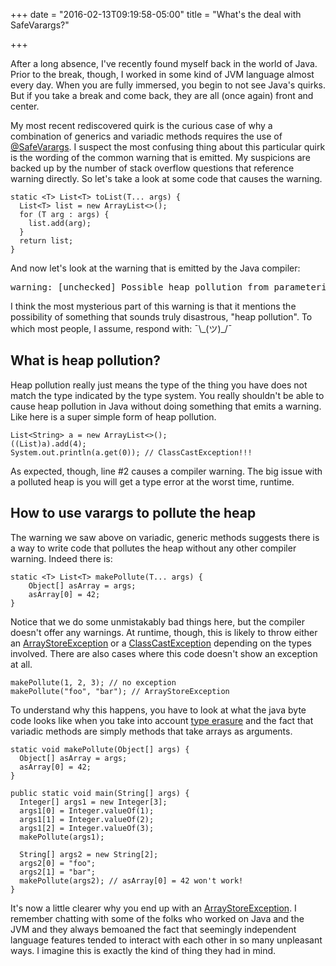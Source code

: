 +++
date = "2016-02-13T09:19:58-05:00"
title = "What's the deal with SafeVarargs?"

+++

After a long absence, I've recently found myself back in the world of Java.
Prior to the break, though, I worked in some kind of JVM language almost every
day. When you are fully immersed, you begin to not see Java's quirks. But if
you take a break and come back, they are all (once again) front and center.

My most recent rediscovered quirk is the curious case of why a combination of
generics and variadic methods requires the use of [@SafeVarargs](https://docs.oracle.com/javase/7/docs/api/java/lang/SafeVarargs.html). I suspect the
most confusing thing about this particular quirk is the wording of the common
warning that is emitted. My suspicions are backed up by the number of
stack overflow questions that reference warning directly. So let's take a look
at some code that causes the warning.

<pre class="prettyprint linenums"><code><!--
-->static &lt;T&gt; List&lt;T&gt; toList(T... args) {
  List&lt;T&gt; list = new ArrayList<>();
  for (T arg : args) {
    list.add(arg);
  }
  return list;
}
</code></pre>

And now let's look at the warning that is emitted by the Java compiler:

<pre class="console">
warning: [unchecked] Possible heap pollution from parameterized vararg type T
</pre>

I think the most mysterious part of this warning is that it mentions the
possibility of something that sounds truly disastrous, "heap pollution". To
which most people, I assume, respond with: ¯\\\_(ツ)\_/¯

## What is heap pollution?

Heap pollution really just means the type of the thing you have does not match
the type indicated by the type system. You really shouldn't be able to cause
heap pollution in Java without doing something that emits a warning. Like here
is a super simple form of heap pollution.

<pre class="prettyprint linenums"><code><!--
-->List&lt;String&gt; a = new ArrayList&lt;&gt;();
((List)a).add(4);
System.out.println(a.get(0)); // ClassCastException!!!
</code></pre>

As expected, though, line #2 causes a compiler warning. The big issue with a
polluted heap is you will get a type error at the worst time, runtime.

## How to use varargs to pollute the heap

The warning we saw above on variadic, generic methods suggests there is a way to
write code that pollutes the heap without any other compiler warning. Indeed
there is:

<pre class="prettyprint linenums"><code><!--
-->static &lt;T&gt; List&lt;T&gt; makePollute(T... args) {
    Object[] asArray = args;
    asArray[0] = 42;
}
</code></pre>

Notice that we do some unmistakably bad things here, but the compiler doesn't
offer any warnings. At runtime, though, this is likely to throw either an
[ArrayStoreException](https://docs.oracle.com/javase/7/docs/api/java/lang/ArrayStoreException.html) or a [ClassCastException](https://docs.oracle.com/javase/7/docs/api/java/lang/ClassCastException.html) depending on the types involved.
There are also cases where this code doesn't show an exception at all.

<pre class="prettyprint linenums"><code><!--
-->makePollute(1, 2, 3); // no exception
makePollute("foo", "bar"); // ArrayStoreException
</code></pre>

To understand why this happens, you have to look at what the java byte code looks
like when you take into account [type erasure](http://javapapers.com/core-java/type-erasure/) and the fact that variadic
methods are simply methods that take arrays as arguments.

<pre class="prettyprint linenums"><code><!--
-->static void makePollute(Object[] args) {
  Object[] asArray = args;
  asArray[0] = 42;
}

public static void main(String[] args) {
  Integer[] args1 = new Integer[3];
  args1[0] = Integer.valueOf(1);
  args1[1] = Integer.valueOf(2);
  args1[2] = Integer.valueOf(3);
  makePollute(args1);

  String[] args2 = new String[2];
  args2[0] = "foo";
  args2[1] = "bar";
  makePollute(args2); // asArray[0] = 42 won't work!
}
</code></pre>

It's now a little clearer why you end up with an [ArrayStoreException](https://docs.oracle.com/javase/7/docs/api/java/lang/ArrayStoreException.html).
I remember
chatting with some of the folks who worked on Java and the JVM and they always
bemoaned the fact that seemingly independent language features tended to interact
with each other in so many unpleasant ways. I imagine this is exactly the kind
of thing they had in mind.
